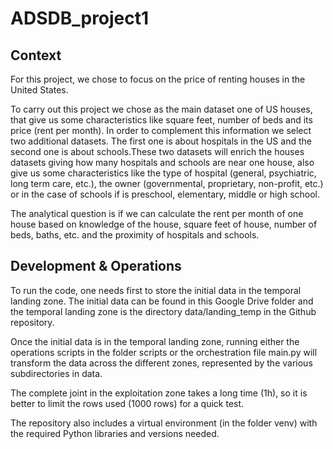 # ADSDB_project1

## Context 
For this project, we chose to focus on the price of renting houses in the United States.

To carry out this project we chose as the main dataset one of US houses, that give us some characteristics like square feet, number of beds and its price (rent per month). In order to complement this information we select two additional datasets. The first one is about hospitals in the US and the second one is about schools.These two datasets will enrich the houses datasets giving how many hospitals and schools are near one house, also give us some characteristics like the type of hospital (general, psychiatric, long term care, etc.), the owner (governmental, proprietary, non-profit, etc.) or in the case of schools if is preschool, elementary, middle or high school.

The analytical question is if we can calculate the rent per month of one house based on knowledge of the house, square feet of house, number of beds, baths, etc. and the proximity of hospitals and schools.

## Development & Operations

To run the code, one needs first to store the initial data in the temporal landing zone. The initial data can be found in this Google Drive folder and the temporal landing zone is the directory data/landing_temp in the Github repository.

Once the initial data is in the temporal landing zone, running either the operations scripts in the folder scripts or the orchestration file main.py will transform the data across the different zones,  represented by the various subdirectories in data.

The complete joint in the exploitation zone takes a long time (1h), so it is better to limit the rows used (1000 rows) for a quick test.

The repository also includes a virtual environment (in the folder venv) with the required Python libraries and versions needed.
